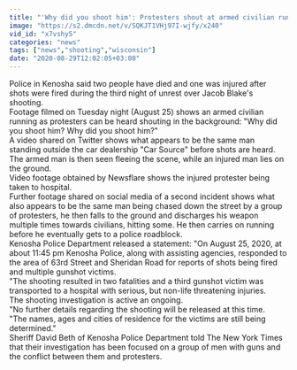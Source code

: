 ```yaml
---
title: "'Why did you shoot him': Protesters shout at armed civilian running down street in Kenosha"
image: "https://s2.dmcdn.net/v/SQKJT1VHj97I-wjfy/x240"
vid_id: "x7vshy5"
categories: "news"
tags: ["news","shooting","wisconsin"]
date: "2020-08-29T12:02:05+03:00"
---
```

Police in Kenosha said two people have died and one was injured after shots were fired during the third night of unrest over Jacob Blake's shooting.   <br>Footage filmed on Tuesday night (August 25) shows an armed civilian running as protesters can be heard shouting in the background: &quot;Why did you shoot him? Why did you shoot him?&quot;  <br>A video shared on Twitter shows what appears to be the same man standing outside the car dealership &quot;Car Source&quot; before shots are heard. The armed man is then seen fleeing the scene, while an injured man lies on the ground.   <br>Video footage obtained by Newsflare shows the injured protester being taken to hospital.    <br>Further footage shared on social media of a second incident shows what also appears to be the same man being chased down the street by a group of protesters, he then falls to the ground and discharges his weapon multiple times towards civilians, hitting some. He then carries on running before he eventually gets to a police roadblock.  <br>Kenosha Police Department released a statement: &quot;On August 25, 2020, at about 11:45 pm Kenosha Police, along with assisting agencies, responded to the area of 63rd Street and Sheridan Road for reports of shots being fired and multiple gunshot victims.  <br>&quot;The shooting resulted in two fatalities and a third gunshot victim was transported to a hospital with serious, but non-life threatening injuries.  <br>The shooting investigation is active an ongoing.   <br>&quot;No further details regarding the shooting will be released at this time.   <br>&quot;The names, ages and cities of residence for the victims are still being determined.&quot;  <br>Sheriff David Beth of Kenosha Police Department told The New York Times that their investigation has been focused on a group of men with guns and the conflict between them and protesters.
